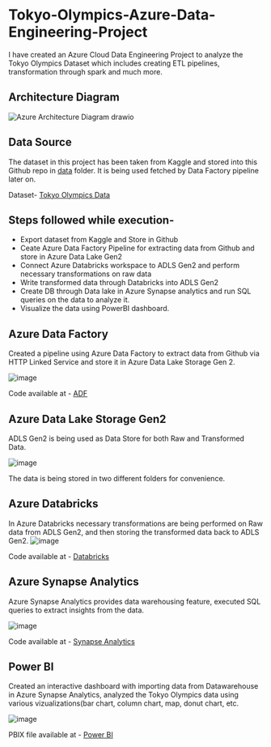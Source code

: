 # Tokyo-Olympics-Azure-Data-Engineering-Project

I have created an Azure Cloud Data Engineering Project to analyze the Tokyo Olympics Dataset which includes creating ETL pipelines, transformation through spark and much more.

## Architecture Diagram

![Azure Architecture Diagram drawio](https://github.com/pakhijo/olympic-data-engineering-project/assets/93408790/f2a0dabb-ebd5-41b3-9d6c-bf462e6fa235)






## Data Source

The dataset in this project has been taken from Kaggle and stored into this Github repo in [data](https://github.com/Bloom-98/olympic-data-engineering-project/tree/main/data) folder. It is being used fetched by Data Factory pipeline later on.

Dataset- [Tokyo Olympics Data](https://www.kaggle.com/datasets/arjunprasadsarkhel/2021-olympics-in-tokyo)




## Steps followed while execution-

- Export dataset from Kaggle and Store in Github
- Ceate Azure Data Factory Pipeline for extracting data from Github and store in Azure Data Lake Gen2
- Connect Azure Databricks workspace to ADLS Gen2 and perform necessary transformations on raw data
- Write transformed data through Databricks into ADLS Gen2
- Create DB through Data lake in Azure Synapse analytics and run SQL queries on the data to analyze it.
- Visualize the data using PowerBI dashboard.


## Azure Data Factory

Created a pipeline using Azure Data Factory to extract data from Github via HTTP Linked Service and store it in Azure Data Lake Storage Gen 2.

![image](https://github.com/Bloom-98/olympic-data-engineering-project/assets/93408790/7959d122-c664-47e7-b7f7-70fa34a62d11)

Code available at - [ADF](https://github.com/Bloom-98/olympic-data-engineering-project/tree/main/ADF)



## Azure Data Lake Storage Gen2

ADLS Gen2 is being used as Data Store for both Raw and Transformed Data.

![image](https://github.com/Bloom-98/olympic-data-engineering-project/assets/93408790/a4a431eb-2647-4bb1-afc6-6b4f617848aa)

The data is being stored in two different folders for convenience.

## Azure Databricks

In Azure Databricks necessary transformations are being performed on Raw data from ADLS Gen2, and then storing the transformed data back to ADLS Gen2.
![image](https://github.com/Bloom-98/olympic-data-engineering-project/assets/93408790/7b9268fe-9fe4-41d8-82cf-f21d139953de)

Code available at - [Databricks](https://github.com/Bloom-98/olympic-data-engineering-project/tree/main/Databricks)

## Azure Synapse Analytics

Azure Synapse Analytics provides data warehousing feature, executed SQL queries to extract insights from the data.

![image](https://github.com/Bloom-98/olympic-data-engineering-project/assets/93408790/c97829f6-5336-476b-90f2-0c8853567736)

Code available at - [Synapse Analytics](https://github.com/Bloom-98/olympic-data-engineering-project/tree/main/Synapse%20Analytics)



## Power BI

Created an interactive dashboard with importing data from Datawarehouse in Azure Synapse Analytics, analyzed the Tokyo Olympics data using various vizualizations(bar chart, column chart, map, donut chart, etc. 

![image](https://github.com/pakhijo/olympic-data-engineering-project/assets/93408790/9275d71e-70e8-4e7a-9bdc-802dae6a99ac)

PBIX file available at - [Power BI](https://github.com/pakhijo/olympic-data-engineering-project/tree/main/Power%20BI)
